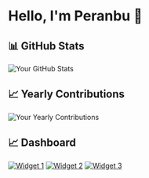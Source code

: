 # Hello, I'm Peranbu 👋


## 📊 GitHub Stats

![Your GitHub Stats](https://github-readme-stats.vercel.app/api?username=Peranbu&show_icons=true&count_private=true)


## 📈 Yearly Contributions

![Your Yearly Contributions](https://github-readme-streak-stats.herokuapp.com/?user=Peranbu)



## 📈 Dashboard

[![Widget 1](https://github-readme-stats.vercel.app/api?username=Peranbu&show_icons=true&count_private=true)](https://github-readme-stats.vercel.app/api?username=Peranbu&show_icons=true&count_private=true)
[![Widget 2](https://github-readme-stats.vercel.app/api/top-langs/?username=Peranbu&layout=compact)](https://github-readme-stats.vercel.app/api/top-langs/?username=Peranbu&layout=compact)
[![Widget 3](https://github-readme-streak-stats.herokuapp.com/?user=Peranbu)](https://github-readme-streak-stats.herokuapp.com/?user=Peranbu)
